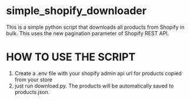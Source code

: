 # simple_shopify_downloader
This is a simple python script that downloads all products from Shopify in bulk. This uses the new pagination parameter of Shopify REST API.

# HOW TO USE THE SCRIPT
1. Create a .env file with your shopify admin api url for products copied from your store
2. just run download.py. The products will be automatically saved to products.json.
